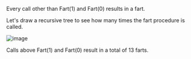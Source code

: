 Every call other than Fart$(1)$ and Fart$(0)$ results in a fart.

Let's draw a recursive tree to see how many times the fart procedure is called.

![image](/images/comp2804/2018-fall-midterm/14/image.png)

Calls above Fart$(1)$ and Fart$(0)$ result in a total of 13 farts.
